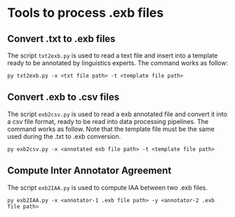 # Tools to process .exb files
## Convert .txt to .exb files
The script `txt2exb.py` is used to read a text file and insert into a template ready to be annotated by linguistics experts. The command works as follow:
```
py txt2exb.py -x <txt file path> -t <template file path>
```
## Convert .exb to .csv files
The script `exb2csv.py` is used to read a exb annotated file and convert it into a csv file format, ready to be read into data processing pipelines. The command works as follow. Note that the template file must be the same used during the .txt to .exb conversion.
```
py exb2csv.py -x <annotated exb file path> -t <template file path>
```

## Compute Inter Annotator Agreement
The script `exb2IAA.py` is used to compute IAA between two .exb files.
```
py exb2IAA.py -x <annotator-1 .exb file path> -y <annotator-2 .exb file path>
```

